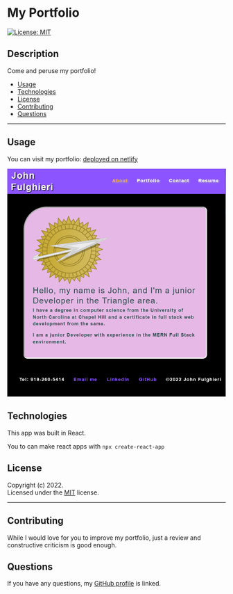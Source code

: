 # My Portfolio

[![License: MIT](https://img.shields.io/badge/License-MIT-yellow.svg)](https://opensource.org/licenses/MIT)

## Description

Come and peruse my portfolio!

- [Usage](#usage)
- [Technologies](#technologies)
- [License](#license)
- [Contributing](#contributing)
- [Questions](#questions)

---

## Usage

You can visit my portfolio: [deployed on netlify](https://62a1765950c732197e3887f2--jovial-torrone-9d2ddb.netlify.app/)

![there should be a screenshot here](src/assets/projectImgs/screenshoot1.PNG)

## Technologies

This app was built in React.

You to can make react apps with `npx create-react-app`

## License

Copyright (c) 2022.  
Licensed under the [MIT](https://mit-license.org/) license.

---

## Contributing

While I would love for you to improve my portfolio, just a review and constructive criticism is good enough.

## Questions

If you have any questions, my <a href="https://github.com/SrGiovanni">GitHub profile</a> is linked.
